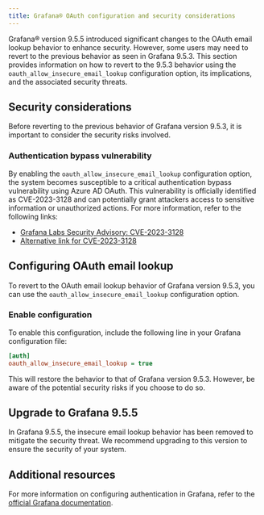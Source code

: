 ```yaml
---
title: Grafana® OAuth configuration and security considerations
---
```


Grafana® version 9.5.5 introduced significant changes to the OAuth email lookup behavior to enhance security. However, some users may need to revert to the previous behavior as seen in Grafana 9.5.3.
This section
provides information on how to revert to the 9.5.3 behavior using the
`oauth_allow_insecure_email_lookup` configuration option, its
implications, and the associated security threats.

## Security considerations

Before reverting to the previous behavior of Grafana version 9.5.3, it
is important to consider the security risks involved.

### Authentication bypass vulnerability

By enabling the `oauth_allow_insecure_email_lookup` configuration
option, the system becomes susceptible to a critical authentication
bypass vulnerability using Azure AD OAuth. This vulnerability is
officially identified as CVE-2023-3128 and can potentially grant
attackers access to sensitive information or unauthorized actions. For
more information, refer to the following links:

-   [Grafana Labs Security Advisory:
    CVE-2023-3128](https://grafana.com/security/security-advisories/cve-2023-3128/)
-   [Alternative link for
    CVE-2023-3128](https://cve.report/CVE-2023-3128)

## Configuring OAuth email lookup

To revert to the OAuth email lookup behavior of Grafana version 9.5.3,
you can use the `oauth_allow_insecure_email_lookup` configuration
option.

### Enable configuration

To enable this configuration, include the following line in your Grafana
configuration file:

```ini
[auth]
oauth_allow_insecure_email_lookup = true
```

This will restore the behavior to that of Grafana version 9.5.3.
However, be aware of the potential security risks if you choose
to do so.

## Upgrade to Grafana 9.5.5

In Grafana 9.5.5, the insecure email lookup behavior has been removed to
mitigate the security threat. We recommend upgrading to this version to
ensure the security of your system.

## Additional resources

For more information on configuring authentication in Grafana, refer to
the [official Grafana
documentation](https://grafana.com/docs/grafana/v9.5/setup-grafana/configure-security/configure-authentication/).
